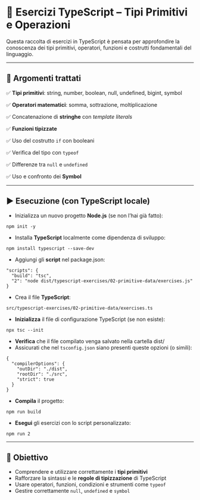 # 📘 Esercizi TypeScript – Tipi Primitivi e Operazioni

Questa raccolta di esercizi in TypeScript è pensata per approfondire la conoscenza dei tipi primitivi, operatori, funzioni e costrutti fondamentali del linguaggio.

---

## 🧠 Argomenti trattati

✅ **Tipi primitivi**: string, number, boolean, null, undefined, bigint, symbol

✅ **Operatori matematici**: somma, sottrazione, moltiplicazione

✅ Concatenazione di **stringhe** con *template literals*

✅ **Funzioni tipizzate**

✅ Uso del costrutto ```if``` con booleani

✅ Verifica del tipo con ```typeof```

✅ Differenze tra ```null``` e ```undefined```

✅ Uso e confronto dei **Symbol**

---

## ▶️ Esecuzione (con TypeScript locale)


* Inizializza un nuovo progetto **Node.js** (se non l’hai già fatto):

```
npm init -y
```

* Installa **TypeScript** localmente come dipendenza di sviluppo:

```
npm install typescript --save-dev
```

* Aggiungi gli **script** nel package.json:

```
"scripts": {
  "build": "tsc",
  "2": "node dist/typescript-exercises/02-primitive-data/exercises.js"
}
```

* Crea il file **TypeScript**:

```
src/typescript-exercises/02-primitive-data/exercises.ts
```

* **Inizializza** il file di configurazione TypeScript (se non esiste):

```
npx tsc --init
```

* **Verifica** che il file compilato venga salvato nella cartella dist/
* Assicurati che nel `tsconfig.json` siano presenti queste opzioni (o simili):

```
{
  "compilerOptions": {
    "outDir": "./dist",
    "rootDir": "./src",
    "strict": true
  }
}
```

* **Compila** il progetto:

```
npm run build
``` 


* **Esegui** gli esercizi con lo script personalizzato:

```
npm run 2
```
---

## 🎯 Obiettivo

- Comprendere e utilizzare correttamente i **tipi primitivi**
- Rafforzare la sintassi e le **regole di tipizzazione** di TypeScript
- Usare operatori, funzioni, condizioni e strumenti come ```typeof```
- Gestire correttamente ```null```, ```undefined``` e ```symbol```